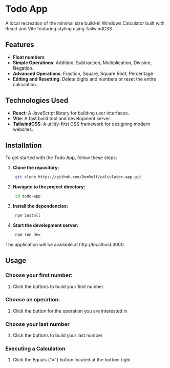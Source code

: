 # Todo App

A local recreation of the minimal size build-in Windows Calculator built with React and Vite featuring styling using TailwindCSS.

## Features

- **Float numbers**
- **Simple Operations**: Addition, Subtraction, Multiplication, Division, Negation.
- **Advanced Operations**: Fraction, Square, Square Root, Percentage
- **Editing and Resetting**: Delete digits and numbers or reset the entire calculation.

## Technologies Used

- **React**: A JavaScript library for building user interfaces.
- **Vite**: A fast build tool and development server.
- **TailwindCSS**: A utility-first CSS framework for designing modern websites.

## Installation

To get started with the Todo App, follow these steps:

1. **Clone the repository:**

   ```bash
    git clone https://github.com/DomRuff/calculator-app.git
   ```

1. **Navigate to the project directory:**

   ```bash
    cd todo-app
   ```

1. **Install the dependencies:**

   ```bash
    npm install
   ```

1. **Start the development server:**
   ```bash
    npm run dev
   ```

The application will be available at http://localhost:3000.

## Usage

### Choose your first number:

1. Click the buttons to build your first number

### Choose an operation:

1. Click the button for the operation you are interested in

### Choose your last number

1. Click the buttons to build your last number

### Executing a Calculation

1. Click the Equals ("=") button located at the bottom right
